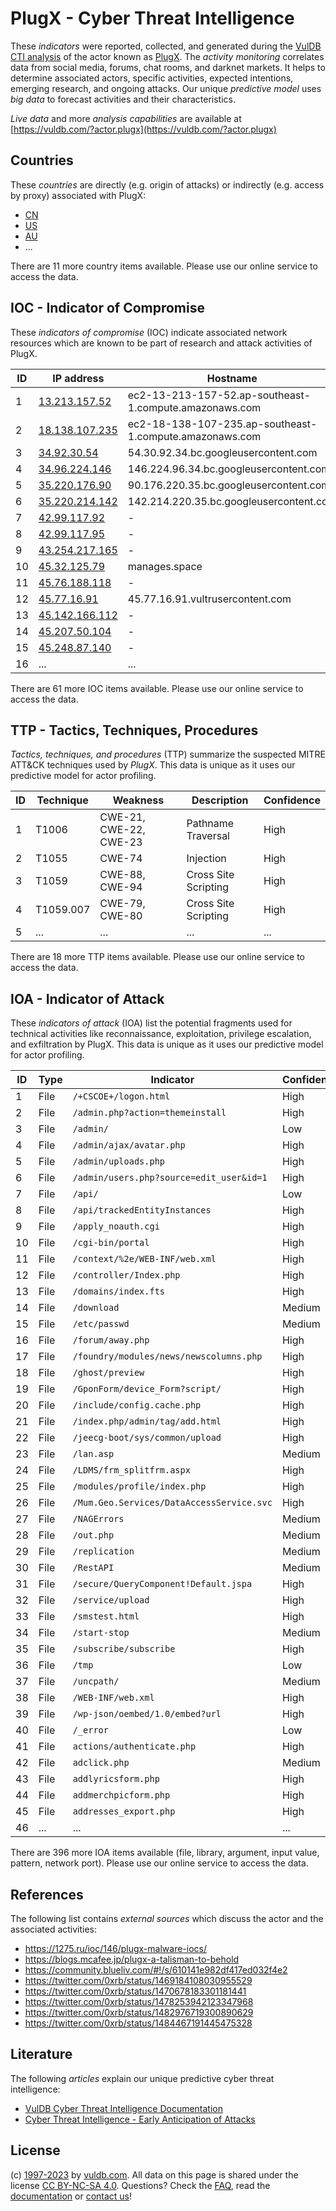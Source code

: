 # PlugX - Cyber Threat Intelligence

These _indicators_ were reported, collected, and generated during the [VulDB CTI analysis](https://vuldb.com/?kb.cti) of the actor known as [PlugX](https://vuldb.com/?actor.plugx). The _activity monitoring_ correlates data from social media, forums, chat rooms, and darknet markets. It helps to determine associated actors, specific activities, expected intentions, emerging research, and ongoing attacks. Our unique _predictive model_ uses _big data_ to forecast activities and their characteristics.

_Live data_ and more _analysis capabilities_ are available at [https://vuldb.com/?actor.plugx](https://vuldb.com/?actor.plugx)

## Countries

These _countries_ are directly (e.g. origin of attacks) or indirectly (e.g. access by proxy) associated with PlugX:

* [CN](https://vuldb.com/?country.cn)
* [US](https://vuldb.com/?country.us)
* [AU](https://vuldb.com/?country.au)
* ...

There are 11 more country items available. Please use our online service to access the data.

## IOC - Indicator of Compromise

These _indicators of compromise_ (IOC) indicate associated network resources which are known to be part of research and attack activities of PlugX.

ID | IP address | Hostname | Campaign | Confidence
-- | ---------- | -------- | -------- | ----------
1 | [13.213.157.52](https://vuldb.com/?ip.13.213.157.52) | ec2-13-213-157-52.ap-southeast-1.compute.amazonaws.com | - | Medium
2 | [18.138.107.235](https://vuldb.com/?ip.18.138.107.235) | ec2-18-138-107-235.ap-southeast-1.compute.amazonaws.com | - | Medium
3 | [34.92.30.54](https://vuldb.com/?ip.34.92.30.54) | 54.30.92.34.bc.googleusercontent.com | - | Medium
4 | [34.96.224.146](https://vuldb.com/?ip.34.96.224.146) | 146.224.96.34.bc.googleusercontent.com | - | Medium
5 | [35.220.176.90](https://vuldb.com/?ip.35.220.176.90) | 90.176.220.35.bc.googleusercontent.com | - | Medium
6 | [35.220.214.142](https://vuldb.com/?ip.35.220.214.142) | 142.214.220.35.bc.googleusercontent.com | - | Medium
7 | [42.99.117.92](https://vuldb.com/?ip.42.99.117.92) | - | - | High
8 | [42.99.117.95](https://vuldb.com/?ip.42.99.117.95) | - | - | High
9 | [43.254.217.165](https://vuldb.com/?ip.43.254.217.165) | - | - | High
10 | [45.32.125.79](https://vuldb.com/?ip.45.32.125.79) | manages.space | - | High
11 | [45.76.188.118](https://vuldb.com/?ip.45.76.188.118) | - | - | High
12 | [45.77.16.91](https://vuldb.com/?ip.45.77.16.91) | 45.77.16.91.vultrusercontent.com | - | High
13 | [45.142.166.112](https://vuldb.com/?ip.45.142.166.112) | - | - | High
14 | [45.207.50.104](https://vuldb.com/?ip.45.207.50.104) | - | - | High
15 | [45.248.87.140](https://vuldb.com/?ip.45.248.87.140) | - | - | High
16 | ... | ... | ... | ...

There are 61 more IOC items available. Please use our online service to access the data.

## TTP - Tactics, Techniques, Procedures

_Tactics, techniques, and procedures_ (TTP) summarize the suspected MITRE ATT&CK techniques used by _PlugX_. This data is unique as it uses our predictive model for actor profiling.

ID | Technique | Weakness | Description | Confidence
-- | --------- | -------- | ----------- | ----------
1 | T1006 | CWE-21, CWE-22, CWE-23 | Pathname Traversal | High
2 | T1055 | CWE-74 | Injection | High
3 | T1059 | CWE-88, CWE-94 | Cross Site Scripting | High
4 | T1059.007 | CWE-79, CWE-80 | Cross Site Scripting | High
5 | ... | ... | ... | ...

There are 18 more TTP items available. Please use our online service to access the data.

## IOA - Indicator of Attack

These _indicators of attack_ (IOA) list the potential fragments used for technical activities like reconnaissance, exploitation, privilege escalation, and exfiltration by PlugX. This data is unique as it uses our predictive model for actor profiling.

ID | Type | Indicator | Confidence
-- | ---- | --------- | ----------
1 | File | `/+CSCOE+/logon.html` | High
2 | File | `/admin.php?action=themeinstall` | High
3 | File | `/admin/` | Low
4 | File | `/admin/ajax/avatar.php` | High
5 | File | `/admin/uploads.php` | High
6 | File | `/admin/users.php?source=edit_user&id=1` | High
7 | File | `/api/` | Low
8 | File | `/api/trackedEntityInstances` | High
9 | File | `/apply_noauth.cgi` | High
10 | File | `/cgi-bin/portal` | High
11 | File | `/context/%2e/WEB-INF/web.xml` | High
12 | File | `/controller/Index.php` | High
13 | File | `/domains/index.fts` | High
14 | File | `/download` | Medium
15 | File | `/etc/passwd` | Medium
16 | File | `/forum/away.php` | High
17 | File | `/foundry/modules/news/newscolumns.php` | High
18 | File | `/ghost/preview` | High
19 | File | `/GponForm/device_Form?script/` | High
20 | File | `/include/config.cache.php` | High
21 | File | `/index.php/admin/tag/add.html` | High
22 | File | `/jeecg-boot/sys/common/upload` | High
23 | File | `/lan.asp` | Medium
24 | File | `/LDMS/frm_splitfrm.aspx` | High
25 | File | `/modules/profile/index.php` | High
26 | File | `/Mum.Geo.Services/DataAccessService.svc` | High
27 | File | `/NAGErrors` | Medium
28 | File | `/out.php` | Medium
29 | File | `/replication` | Medium
30 | File | `/RestAPI` | Medium
31 | File | `/secure/QueryComponent!Default.jspa` | High
32 | File | `/service/upload` | High
33 | File | `/smstest.html` | High
34 | File | `/start-stop` | Medium
35 | File | `/subscribe/subscribe` | High
36 | File | `/tmp` | Low
37 | File | `/uncpath/` | Medium
38 | File | `/WEB-INF/web.xml` | High
39 | File | `/wp-json/oembed/1.0/embed?url` | High
40 | File | `/_error` | Low
41 | File | `actions/authenticate.php` | High
42 | File | `adclick.php` | Medium
43 | File | `addlyricsform.php` | High
44 | File | `addmerchpicform.php` | High
45 | File | `addresses_export.php` | High
46 | ... | ... | ...

There are 396 more IOA items available (file, library, argument, input value, pattern, network port). Please use our online service to access the data.

## References

The following list contains _external sources_ which discuss the actor and the associated activities:

* https://1275.ru/ioc/146/plugx-malware-iocs/
* https://blogs.mcafee.jp/plugx-a-talisman-to-behold
* https://community.blueliv.com/#!/s/610141e982df417ed032f4e2
* https://twitter.com/0xrb/status/1469184108030955529
* https://twitter.com/0xrb/status/1470678183301181441
* https://twitter.com/0xrb/status/1478253942123347968
* https://twitter.com/0xrb/status/1482976719300890629
* https://twitter.com/0xrb/status/1484467191445475328

## Literature

The following _articles_ explain our unique predictive cyber threat intelligence:

* [VulDB Cyber Threat Intelligence Documentation](https://vuldb.com/?kb.cti)
* [Cyber Threat Intelligence - Early Anticipation of Attacks](https://www.scip.ch/en/?labs.20201022)

## License

(c) [1997-2023](https://vuldb.com/?kb.changelog) by [vuldb.com](https://vuldb.com/?kb.about). All data on this page is shared under the license [CC BY-NC-SA 4.0](https://creativecommons.org/licenses/by-nc-sa/4.0/). Questions? Check the [FAQ](https://vuldb.com/?kb.faq), read the [documentation](https://vuldb.com/?kb) or [contact us](https://vuldb.com/?contact)!
